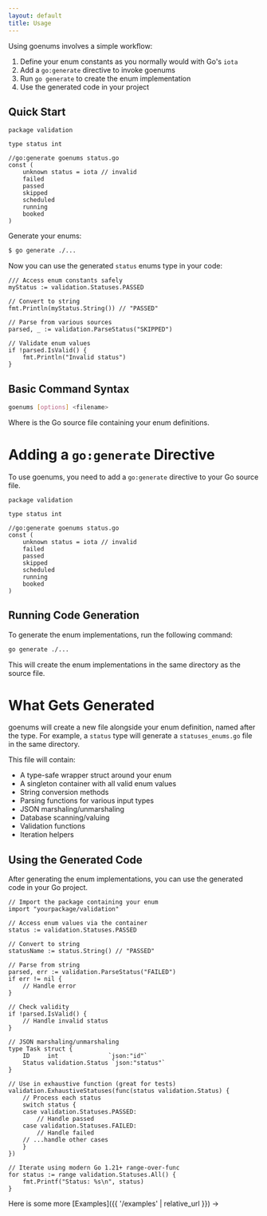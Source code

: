 ```yaml
---
layout: default
title: Usage
---
```


Using goenums involves a simple workflow:

1. Define your enum constants as you normally would with Go's `iota`
2. Add a `go:generate` directive to invoke goenums
3. Run `go generate` to create the enum implementation
4. Use the generated code in your project

## Quick Start

```golang
package validation

type status int

//go:generate goenums status.go
const (
    unknown status = iota // invalid
    failed
    passed
    skipped
    scheduled
    running
    booked
)
```
Generate your enums:

```bash
$ go generate ./...
```

Now you can use the generated `status` enums type in your code:

```golang
/// Access enum constants safely
myStatus := validation.Statuses.PASSED

// Convert to string
fmt.Println(myStatus.String()) // "PASSED"

// Parse from various sources
parsed, _ := validation.ParseStatus("SKIPPED")

// Validate enum values
if !parsed.IsValid() {
    fmt.Println("Invalid status")
}
```

## Basic Command Syntax

```bash
goenums [options] <filename>
```

Where <filename> is the Go source file containing your enum definitions.

# Adding a `go:generate` Directive

To use goenums, you need to add a `go:generate` directive to your Go source file. 

```golang
package validation

type status int

//go:generate goenums status.go
const (
	unknown status = iota // invalid
	failed
	passed
	skipped
	scheduled
	running
	booked
)
```

## Running Code Generation

To generate the enum implementations, run the following command:

```bash
go generate ./...
```

This will create the enum implementations in the same directory as the source file.

# What Gets Generated

goenums will create a new file alongside your enum definition, named after the type. For example, a `status` type will generate a `statuses_enums.go` file in the same directory.

This file will contain:

  - A type-safe wrapper struct around your enum
  - A singleton container with all valid enum values
  - String conversion methods
  - Parsing functions for various input types
  - JSON marshaling/unmarshaling
  - Database scanning/valuing
  - Validation functions
  - Iteration helpers

## Using the Generated Code

After generating the enum implementations, you can use the generated code in your Go project.

```golang
// Import the package containing your enum
import "yourpackage/validation"

// Access enum values via the container
status := validation.Statuses.PASSED

// Convert to string
statusName := status.String() // "PASSED"

// Parse from string
parsed, err := validation.ParseStatus("FAILED")
if err != nil {
    // Handle error
}

// Check validity
if !parsed.IsValid() {
    // Handle invalid status
}

// JSON marshaling/unmarshaling
type Task struct {
    ID     int              `json:"id"`
    Status validation.Status `json:"status"`
}

// Use in exhaustive function (great for tests)
validation.ExhaustiveStatuses(func(status validation.Status) {
    // Process each status
    switch status {
    case validation.Statuses.PASSED:
        // Handle passed
    case validation.Statuses.FAILED:
        // Handle failed
    // ...handle other cases
    }
})

// Iterate using modern Go 1.21+ range-over-func
for status := range validation.Statuses.All() {
    fmt.Printf("Status: %s\n", status)
}
```

Here is some more [Examples]({{ '/examples' | relative_url }}) → 